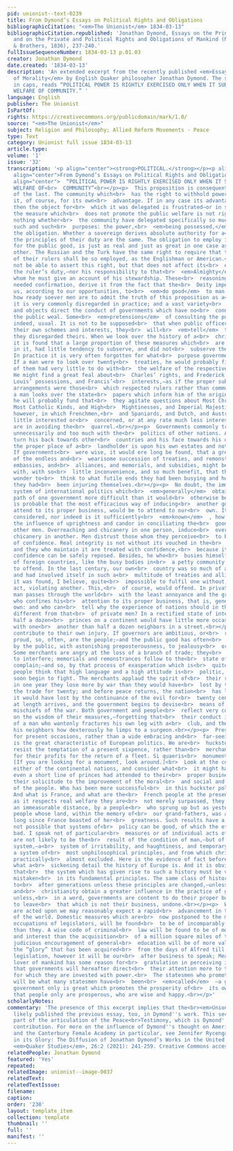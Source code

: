 ```yaml
---
pid: unionist--text-0239
title: From Dymond’s Essays on Political Rights and Obligations
bibliographicCitation: "<em>The Unionist</em> 1834-03-13"
bibliographicCitation.republished: 'Jonathan Dymond, Essays on the Principles of Morality,
  and on the Private and Political Rights and Obligations of Mankind (New York: Harper
  & Brothers, 1836), 237-240.'
fullIssueSequenceNumber: 1834-03-13 p.01.03
creator: Jonathan Dymond
date.created: '1834-03-13'
description: 'An extended excerpt from the recently published <em>Essays on the Principles
  of Morality</em> by English Quaker philosopher Jonathan Dymond. The subtitle, all
  in caps, reads “POLITICAL POWER IS RIGHTLY EXERCISED ONLY WHEN IT SUBSERVES THE
  WELFARE OF COMMUNITY.” '
language: English
publisher: The Unionist
IsPartOf: 
rights: https://creativecommons.org/publicdomain/mark/1.0/
source: "<em>The Unionist</em>"
subject: Religion and Philosophy; Allied Reform Movements - Peace
type: Text
category: Unionist full issue 1834-03-13
article.type: 
volume: '1'
issue: '32'
transcription: '<p align="center"><strong>POLITICAL.</strong></p><p align="center"><strong>———</strong></p><p
  align="center">From Dymond’s Essays on Political Rights and Obligations</p><p align="center">II.</p><p
  align="center">  “POLITICAL POWER IS RIGHTLY EXERCISED ONLY WHEN IT SUBSERVES THE
  WELFARE OF<br>  COMMUNITY”<br></p><p>  This proposition is consequent of the truth
  of the last. The community which<br>  has the right to withhold power, delegates
  it, of course, for its own<br>  advantage. If in any case its advantage is not consulted,
  then the object for<br>  which it was delegated is frustrated—or in simple words,
  the measure which<br>  does not promote the public welfare is not right. It matters
  nothing whether<br>  the community have delegated specifically so much power for
  such and such<br>  purposes: the power,<br>  <em>being possessed,</em>  entails
  the obligation. Whether a sovereign derives absolute authority for a<br>  year,
  the principles of their duty are the same. The obligation to employ it<br>  only
  for the public good, is just as real and just as great in one case as in<br>  the
  other. The Russian and the Turk have the same right to require that the<br>  power
  of their rulers shall be so employed, as the Englishman or American.<br>  They may
  not be able to assert this right, but that does not affect its<br>  existence nor
  the ruler’s duty,—nor his responsibility to that<br>  <em>Almighty</em>  Being before
  whom he must give an account of his stewardship. These<br>  reasonings, if they
  needed confirmation, derive it from the fact that the<br>  Deity imperatively requires
  us, according to our opportunities, to<br>  <em>do good</em>  to man.<br></p><p>  But,
  how ready soever men are to admit the truth of this proposition as a<br>  proposition,
  it is very commonly disregarded in practice; and a vast variety<br>  of motives
  and objects direct the conduct of governments which have no<br>  connection with
  the public weal. Some<br>  <em>pretensions</em>  of consulting the public weal are,
  indeed, usual. It is not to be supposed<br>  that when public officers are pursuing
  their own schemes and interests, they<br>  will<br>  <em>tell</em>  the people that
  they disregarded theirs. When we look over the history of a<br>  christian nation,
  it is found that a large proportion of these measures which<br>  are most prominent
  in it, had little tendency to subserve, and did not<br>  subserve the public good.
  In practice it is very often forgotten for what<br>  purpose governments are instituted.
  If a man were to look over twenty<br>  treaties, he would probably find that half
  of them had very little to do with<br>  the welfare of the respective communities.
  He might find a great feal about<br>  Charles’ rights, and Frederick’s honor, and
  Louis’ possessions, and Francis’<br>  interests,—as if the proper subjects of international
  arrangements were those<br>  which respected rulers rather than communities. If
  a man looks over the state<br>  papers which inform him of the origin of a war,
  he will probably fund that<br>  they agitate questions about Most Christian and
  Most Catholic Kinds, and High<br>  Mightinesses, and Imperial Majesties,—questions,
  however, in which Frenchmen,<br>  and Spaniards, and Dutch, and Austrians, are very
  little interested or<br>  concerned, or at any rate much less interested than they
  are in avoiding the<br>  quarrel.<br></p><p>  Governments commonly trouble themselves
  unnecessarily and too much with the<br>  politics of other nations. A prince should
  turn his back towards other<br>  countries and his face towards his own,—just as
  the proper place of a<br>  landholder is upon his own estates and not upon his neighbor’s.
  If governments<br>  were wise, it would ere long be found, that a great portion
  of the endless and<br>  wearisome succession of treaties, and remonstrances, and
  embassies, and<br>  alliances, and memorials, and subsidies, might be dispensed
  with, with so<br>  little inconvenience, and so much benefit, that the world would
  wonder to<br>  think to what futile ends they had been busying and how needlessly
  they had<br>  been injuring themselves.<br></p><p>  No doubt, the immoral and irrational
  system of international politics which<br>  <em>generally</em>  obtains, makes the
  path of one government more difficult than it would<br>  otherwise be; and yet it
  is probable that the most efficacious way of inducing<br>  another government to
  attend to its proper business, would be to attend to our<br>  own. It is not sufficiently
  considered, nor indeed is it sufficiently<br>  <em>known</em>  , how powerful is
  the influence of uprightness and candor in conciliating the<br>  good officers of
  other men. Overreaching and chicanery in one person, induce<br>  overreaching and
  chicanery in another. Men distrust those whom they perceive<br>  to be unworthy
  of confidence. Real integrity is not without its vouched in the<br>  hearts of others;
  and they who maintain it are treated with confidence,<br>  because it is seen that
  confidence can be safely reposed. Besides, he who<br>  busies himself with the politics
  of foreign countries, like the busy bodies in<br>  a petty community does not fail
  to offend. In the last century, our own<br>  country was so much of a busy body,
  and had involved itself in such a<br>  multitude of treaties and alliances, that
  it was found, I believe, quite<br>  impossible to fulfil one without, by that very
  act, violating another. This,<br>  of course, would offend. In private life that
  man passes through the world<br>  with the least annoyance and the greatest satisfaction,
  who confines his<br>  attention to its proper business, that is, generally, to his
  own: and who can<br>  tell why the experience of nations should in this case by
  different from that<br>  of private men? In a rectified state of international affairs,
  half a dozen<br>  princes on a continent would have little more occasion to meddle
  with one<br>  another than half a dozen neighbors in a street.<br></p><p>  But indeed,<br>  <em>Communities</em>  frequently
  contribute to their own injury. If governors are ambitious, or<br>  resentful, or
  proud, so, often, are the people;—and the public good has often<br>  been sacrificed
  by the public, with astonishing preposterousness, to jealousy<br>  or vexation.
  Some merchants are angry at the loss of a branch of trade; they<br>  urge the government
  to interfere; memorials and remonstrances follow to the<br>  state of whom they
  complain;—and so, by that process of exasperation which is<br>  quite natural when
  people think that high language and a high attitude is<br>  politic, the nations
  soon begin to fight. The merchants applaud the spirit of<br>  their rulers,—while
  in one year they lose more by war than they would have<br>  lost by the want of
  the trade for twenty; and before peace returns, the nation<br>  has lost more than
  it would have lost by the continuance of the evil for<br>  twenty centuries. Peace
  at length arrives, and the government begins to devise<br>  means of repairing the
  mischiefs of the war. Both government and people<br>  reflect very complacently
  on the wisdom of their measures,—forgetting that<br>  their conduct is only that
  of a man who wantonly fractures his own leg with a<br>  club, and then boasts to
  his neighbors how dexterously he limps to a surgeon.<br></p><p>  Present expedients
  for present occasions, rather than a wide embracing and<br>  far-seeing policy,
  is the great characteristic of European politics. We are<br>  hucksters who cannot
  resist the temptation of a present sixpence, rather than<br>  merchants who wait
  for their profits for the return of a fleet. Si quaeris<br>  monumentum, circumspice.
  [If you are looking for a monument, look around.]<br>  Look at the condition of
  either of the continental nations, and consider what<br>  it might have been if
  even a short line of princes had attended to their<br>  proper business,—had directed
  their solicitude to the improvement of the moral<br>  and social and political condition
  of the people. Who has been more successful<br>  in this huckster policy than France?
  And what is France, and what are the<br>  French people at the present hour?—Why,
  as it respects real welfare they are<br>  not merely surpassed, they are left at
  an immeasurable distance, by a people<br>  who sprung up but as yesterday,—by a
  people whose land, within the memory of<br>  our grand-fathers, was almost a wilderness,
  long since France boasted of her<br>  greatness. Such results have a cause. It is
  not possible that systems of<br>  policy can be good, of which the effects are so
  bad. I speak not of particular<br>  measures or of individual acts of ill policy,—these
  are not likely to be the<br>  result of the condition of man,—but of the whole international
  system,—a<br>  system of irritability, and haughtiness, and temporary expedients;
  a system of<br>  most unphilosophical principles, and from which christianity is
  practically<br>  almost excluded. Here is the evidence of fact before us. We know
  what a<br>  sickening detail the history of Europe is. And it is obvious to remark,
  that<br>  the system which has given rise to such a history must be vicious and
  mistaken<br>  in its fundamental principles. The same class of history will continue
  to<br>  after generations unless these principles are changed,—unless philosophy
  and<br>  christianity obtain a greater influence in the practice of government;
  unless,<br>  in a word, governments are content to do their proper business, and
  to leave<br>  that which is not their business, undone.<br></p><p>  When such principles
  are acted upon we may reasonably expect a rapid<br>  advancement in the whole condition
  of the world. Domestic measures which are<br>  now postponed to the more stirring
  occupations of legislators, will be found<br>  to be of incomparably greater importance
  than they. A wise code of criminal<br>  law will be found to be of more consequence
  and interest than the acquisition<br>  of a million square miles of territory;—A
  judicious encouragement of general<br>  education will be of more value than all
  the “glory” that has been acquired<br>  from the days of Alfred till now. Of moral
  legislation, however it will be our<br>  after business to speak; Meanwhile the
  lover of mankind has some reason for<br>  gratulation in perceiving indications
  that governments will hereafter direct<br>  their attention more to the objects
  for which they are invested with power.<br>  The statesmen who promotes this improvement
  will be what many statesmen have<br>  been<br>  <em>called</em>  —a great man. That
  government only is great which promotes the prosperity of<br>  its own people; and
  that people only are prosperous, who are wise and happy.<br></p>'
scholarlyNotes: 
commentary: 'The presence of this excerpt implies that the<br><em>Unionist</em>had
  likely published the previous essay, too, in Dymond''s work. This section forms
  part of the articulation of the Peace<br>Testimony, which is Dymond''s most signficant
  contribution. For more on the influence of Dymond''s thought on American Abolition
  and the Canterbury Female Academy in particular, see Jennifer Rycenga, “The Sun
  in its Glory: The Diffusion of Jonathan Dymond’s Works in the United States, 1831-1836.”
  <em>Quaker Studies</em>, 26:2 (2021): 241-259. Creative Commons access at https://liverpooluniversitypress.co.uk/journals/article/66637/ '
relatedPeople: Jonathan Dymond
featured: 'Yes'
repeated: 
relatedImage: unionist--image-0037
relatedText: 
relatedTextIssue: 
filename: 
caption: 
order: '238'
layout: template_item
collection: template
thumbnail: ''
full: ''
manifest: ''
---
```


